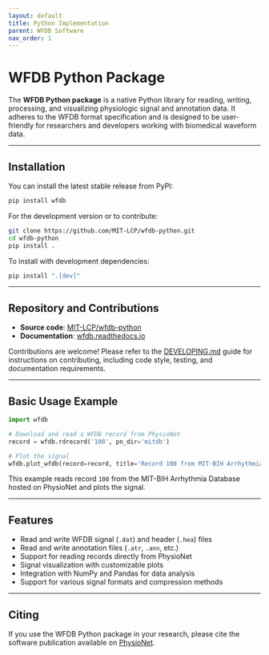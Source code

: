 ```yaml
---
layout: default
title: Python Implementation
parent: WFDB Software
nav_order: 1
---
```


# WFDB Python Package

The **WFDB Python package** is a native Python library for reading, writing, processing, and visualizing physiologic signal and annotation data. It adheres to the WFDB format specification and is designed to be user-friendly for researchers and developers working with biomedical waveform data.

---

## Installation

You can install the latest stable release from PyPI:

```bash
pip install wfdb
```

For the development version or to contribute:

```bash
git clone https://github.com/MIT-LCP/wfdb-python.git
cd wfdb-python
pip install .
```

To install with development dependencies:

```bash
pip install ".[dev]"
```

---

## Repository and Contributions

- **Source code**: [MIT-LCP/wfdb-python](https://github.com/MIT-LCP/wfdb-python)
- **Documentation**: [wfdb.readthedocs.io](https://wfdb.readthedocs.io/)

Contributions are welcome! Please refer to the [DEVELOPING.md](https://github.com/MIT-LCP/wfdb-python/blob/main/DEVELOPING.md) guide for instructions on contributing, including code style, testing, and documentation requirements.

---

## Basic Usage Example

```python
import wfdb

# Download and read a WFDB record from PhysioNet
record = wfdb.rdrecord('100', pn_dir='mitdb')

# Plot the signal
wfdb.plot_wfdb(record=record, title='Record 100 from MIT-BIH Arrhythmia Database')
```

This example reads record `100` from the MIT-BIH Arrhythmia Database hosted on PhysioNet and plots the signal.

---

## Features

- Read and write WFDB signal (`.dat`) and header (`.hea`) files
- Read and write annotation files (`.atr`, `.ann`, etc.)
- Support for reading records directly from PhysioNet
- Signal visualization with customizable plots
- Integration with NumPy and Pandas for data analysis
- Support for various signal formats and compression methods

---

## Citing

If you use the WFDB Python package in your research, please cite the software publication available on [PhysioNet](https://physionet.org/content/wfdb-python/).
